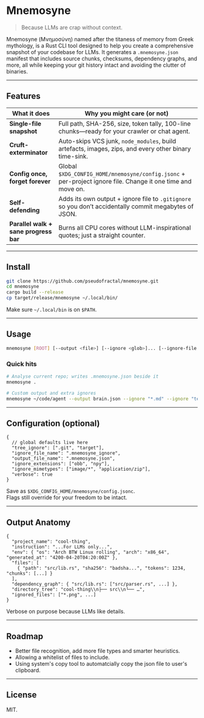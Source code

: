 # Mnemosyne

> Because LLMs are crap without context.

Mnemosyne (Μνημοσύνη) named after the titaness of memory from Greek mythology, is a Rust CLI tool designed to help you create a comprehensive snapshot of your codebase for LLMs. It generates a `.mnemosyne.json` manifest that includes source chunks, checksums, dependency graphs, and more, all while keeping your git history intact and avoiding the clutter of binaries.

---

## Features

| What it does                          | Why you might care (or not)                                                                                 |
| ------------------------------------- | ----------------------------------------------------------------------------------------------------------- |
| **Single-file snapshot**              | Full path, SHA-256, size, token tally, 100-line chunks—ready for your crawler or chat agent.                |
| **Cruft-exterminator**                | Auto-skips VCS junk, `node_modules`, build artefacts, images, zips, and every other binary time-sink.       |
| **Config once, forget forever**       | Global `$XDG_CONFIG_HOME/mnemosyne/config.jsonc` + per-project ignore file. Change it one time and move on. |
| **Self-defending**                    | Adds its own output + ignore file to `.gitignore` so you don’t accidentally commit megabytes of JSON.       |
| **Parallel walk + sane progress bar** | Burns all CPU cores without LLM-inspirational quotes; just a straight counter.                              |

---

## Install

```bash
git clone https://github.com/pseudofractal/mnemosyne.git
cd mnemosyne
cargo build --release
cp target/release/mnemosyne ~/.local/bin/
```

Make sure `~/.local/bin` is on `$PATH`.

---

## Usage

```bash
mnemosyne [ROOT] [--output <file>] [--ignore <glob>]... [--ignore-file <name>]
```

### Quick hits

```bash
# Analyse current repo; writes .mnemosyne.json beside it
mnemosyne .

# Custom output and extra ignores
mnemosyne ~/code/agent --output brain.json --ignore "*.md" --ignore "tests/*"
```

---

## Configuration (optional)

```jsonc
{
  // global defaults live here
  "tree_ignore": [".git", "target"],
  "ignore_file_name": ".mnemosyne_ignore",
  "output_file_name": ".mnemosyne.json",
  "ignore_extensions": ["obb", "npy"],
  "ignore_mimetypes": ["image/*", "application/zip"],
  "verbose": true
}
```

Save as `$XDG_CONFIG_HOME/mnemosyne/config.jsonc`.\
Flags still override for your freedom to be intact.

---

## Output Anatomy

```jsonc
{
  "project_name": "cool-thing",
  "instruction": "...For LLMs only...",
  "env": { "os": "Arch BTW Linux rolling", "arch": "x86_64", "generated_at": "4200-04-20T04:20:00Z" },
  "files": [
    { "path": "src/lib.rs", "sha256": "badsha...", "tokens": 1234, "chunks": [...] }
  ],
  "dependency_graph": { "src/lib.rs": ["src/parser.rs", ...] },
  "directory_tree": "cool-thing\\n├── src\\n└── …",
  "ignored_files": ["*.png", ...]
}
```

Verbose on purpose because LLMs like details.

---

## Roadmap

- Better file recognition, add more file types and smarter heuristics.
- Allowing a whitelist of files to include.
- Using system's copy tool to automatcially copy the json file to user's clipboard.

---

## License

MIT.
